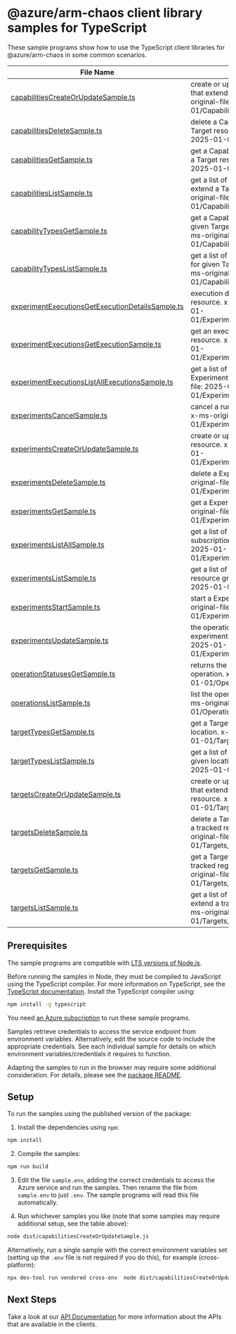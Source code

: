 # @azure/arm-chaos client library samples for TypeScript

These sample programs show how to use the TypeScript client libraries for @azure/arm-chaos in some common scenarios.

| **File Name**                                                                                     | **Description**                                                                                                                         |
| ------------------------------------------------------------------------------------------------- | --------------------------------------------------------------------------------------------------------------------------------------- |
| [capabilitiesCreateOrUpdateSample.ts][capabilitiescreateorupdatesample]                           | create or update a Capability resource that extends a Target resource. x-ms-original-file: 2025-01-01/Capabilities_CreateOrUpdate.json  |
| [capabilitiesDeleteSample.ts][capabilitiesdeletesample]                                           | delete a Capability that extends a Target resource. x-ms-original-file: 2025-01-01/Capabilities_Delete.json                             |
| [capabilitiesGetSample.ts][capabilitiesgetsample]                                                 | get a Capability resource that extends a Target resource. x-ms-original-file: 2025-01-01/Capabilities_Get.json                          |
| [capabilitiesListSample.ts][capabilitieslistsample]                                               | get a list of Capability resources that extend a Target resource. x-ms-original-file: 2025-01-01/Capabilities_List.json                 |
| [capabilityTypesGetSample.ts][capabilitytypesgetsample]                                           | get a Capability Type resource for given Target Type and location. x-ms-original-file: 2025-01-01/CapabilityTypes_Get.json              |
| [capabilityTypesListSample.ts][capabilitytypeslistsample]                                         | get a list of Capability Type resources for given Target Type and location. x-ms-original-file: 2025-01-01/CapabilityTypes_List.json    |
| [experimentExecutionsGetExecutionDetailsSample.ts][experimentexecutionsgetexecutiondetailssample] | execution details of an experiment resource. x-ms-original-file: 2025-01-01/Experiments_ExecutionDetails.json                           |
| [experimentExecutionsGetExecutionSample.ts][experimentexecutionsgetexecutionsample]               | get an execution of an Experiment resource. x-ms-original-file: 2025-01-01/Experiments_GetExecution.json                                |
| [experimentExecutionsListAllExecutionsSample.ts][experimentexecutionslistallexecutionssample]     | get a list of executions of an Experiment resource. x-ms-original-file: 2025-01-01/Experiments_ListAllExecutions.json                   |
| [experimentsCancelSample.ts][experimentscancelsample]                                             | cancel a running Experiment resource. x-ms-original-file: 2025-01-01/Experiments_Cancel.json                                            |
| [experimentsCreateOrUpdateSample.ts][experimentscreateorupdatesample]                             | create or update a Experiment resource. x-ms-original-file: 2025-01-01/Experiments_CreateOrUpdate.json                                  |
| [experimentsDeleteSample.ts][experimentsdeletesample]                                             | delete a Experiment resource. x-ms-original-file: 2025-01-01/Experiments_Delete.json                                                    |
| [experimentsGetSample.ts][experimentsgetsample]                                                   | get a Experiment resource. x-ms-original-file: 2025-01-01/Experiments_Get.json                                                          |
| [experimentsListAllSample.ts][experimentslistallsample]                                           | get a list of Experiment resources in a subscription. x-ms-original-file: 2025-01-01/Experiments_ListAll.json                           |
| [experimentsListSample.ts][experimentslistsample]                                                 | get a list of Experiment resources in a resource group. x-ms-original-file: 2025-01-01/Experiments_List.json                            |
| [experimentsStartSample.ts][experimentsstartsample]                                               | start a Experiment resource. x-ms-original-file: 2025-01-01/Experiments_Start.json                                                      |
| [experimentsUpdateSample.ts][experimentsupdatesample]                                             | the operation to update an experiment. x-ms-original-file: 2025-01-01/Experiments_Update.json                                           |
| [operationStatusesGetSample.ts][operationstatusesgetsample]                                       | returns the current status of an async operation. x-ms-original-file: 2025-01-01/OperationStatuses_Get.json                             |
| [operationsListSample.ts][operationslistsample]                                                   | list the operations for the provider x-ms-original-file: 2025-01-01/Operations_List.json                                                |
| [targetTypesGetSample.ts][targettypesgetsample]                                                   | get a Target Type resources for given location. x-ms-original-file: 2025-01-01/TargetTypes_Get.json                                     |
| [targetTypesListSample.ts][targettypeslistsample]                                                 | get a list of Target Type resources for given location. x-ms-original-file: 2025-01-01/TargetTypes_List.json                            |
| [targetsCreateOrUpdateSample.ts][targetscreateorupdatesample]                                     | create or update a Target resource that extends a tracked regional resource. x-ms-original-file: 2025-01-01/Targets_CreateOrUpdate.json |
| [targetsDeleteSample.ts][targetsdeletesample]                                                     | delete a Target resource that extends a tracked regional resource. x-ms-original-file: 2025-01-01/Targets_Delete.json                   |
| [targetsGetSample.ts][targetsgetsample]                                                           | get a Target resource that extends a tracked regional resource. x-ms-original-file: 2025-01-01/Targets_Get.json                         |
| [targetsListSample.ts][targetslistsample]                                                         | get a list of Target resources that extend a tracked regional resource. x-ms-original-file: 2025-01-01/Targets_List.json                |

## Prerequisites

The sample programs are compatible with [LTS versions of Node.js](https://github.com/nodejs/release#release-schedule).

Before running the samples in Node, they must be compiled to JavaScript using the TypeScript compiler. For more information on TypeScript, see the [TypeScript documentation][typescript]. Install the TypeScript compiler using:

```bash
npm install -g typescript
```

You need [an Azure subscription][freesub] to run these sample programs.

Samples retrieve credentials to access the service endpoint from environment variables. Alternatively, edit the source code to include the appropriate credentials. See each individual sample for details on which environment variables/credentials it requires to function.

Adapting the samples to run in the browser may require some additional consideration. For details, please see the [package README][package].

## Setup

To run the samples using the published version of the package:

1. Install the dependencies using `npm`:

```bash
npm install
```

2. Compile the samples:

```bash
npm run build
```

3. Edit the file `sample.env`, adding the correct credentials to access the Azure service and run the samples. Then rename the file from `sample.env` to just `.env`. The sample programs will read this file automatically.

4. Run whichever samples you like (note that some samples may require additional setup, see the table above):

```bash
node dist/capabilitiesCreateOrUpdateSample.js
```

Alternatively, run a single sample with the correct environment variables set (setting up the `.env` file is not required if you do this), for example (cross-platform):

```bash
npx dev-tool run vendored cross-env  node dist/capabilitiesCreateOrUpdateSample.js
```

## Next Steps

Take a look at our [API Documentation][apiref] for more information about the APIs that are available in the clients.

[capabilitiescreateorupdatesample]: https://github.com/Azure/azure-sdk-for-js/blob/main/sdk/chaos/arm-chaos/samples/v1/typescript/src/capabilitiesCreateOrUpdateSample.ts
[capabilitiesdeletesample]: https://github.com/Azure/azure-sdk-for-js/blob/main/sdk/chaos/arm-chaos/samples/v1/typescript/src/capabilitiesDeleteSample.ts
[capabilitiesgetsample]: https://github.com/Azure/azure-sdk-for-js/blob/main/sdk/chaos/arm-chaos/samples/v1/typescript/src/capabilitiesGetSample.ts
[capabilitieslistsample]: https://github.com/Azure/azure-sdk-for-js/blob/main/sdk/chaos/arm-chaos/samples/v1/typescript/src/capabilitiesListSample.ts
[capabilitytypesgetsample]: https://github.com/Azure/azure-sdk-for-js/blob/main/sdk/chaos/arm-chaos/samples/v1/typescript/src/capabilityTypesGetSample.ts
[capabilitytypeslistsample]: https://github.com/Azure/azure-sdk-for-js/blob/main/sdk/chaos/arm-chaos/samples/v1/typescript/src/capabilityTypesListSample.ts
[experimentexecutionsgetexecutiondetailssample]: https://github.com/Azure/azure-sdk-for-js/blob/main/sdk/chaos/arm-chaos/samples/v1/typescript/src/experimentExecutionsGetExecutionDetailsSample.ts
[experimentexecutionsgetexecutionsample]: https://github.com/Azure/azure-sdk-for-js/blob/main/sdk/chaos/arm-chaos/samples/v1/typescript/src/experimentExecutionsGetExecutionSample.ts
[experimentexecutionslistallexecutionssample]: https://github.com/Azure/azure-sdk-for-js/blob/main/sdk/chaos/arm-chaos/samples/v1/typescript/src/experimentExecutionsListAllExecutionsSample.ts
[experimentscancelsample]: https://github.com/Azure/azure-sdk-for-js/blob/main/sdk/chaos/arm-chaos/samples/v1/typescript/src/experimentsCancelSample.ts
[experimentscreateorupdatesample]: https://github.com/Azure/azure-sdk-for-js/blob/main/sdk/chaos/arm-chaos/samples/v1/typescript/src/experimentsCreateOrUpdateSample.ts
[experimentsdeletesample]: https://github.com/Azure/azure-sdk-for-js/blob/main/sdk/chaos/arm-chaos/samples/v1/typescript/src/experimentsDeleteSample.ts
[experimentsgetsample]: https://github.com/Azure/azure-sdk-for-js/blob/main/sdk/chaos/arm-chaos/samples/v1/typescript/src/experimentsGetSample.ts
[experimentslistallsample]: https://github.com/Azure/azure-sdk-for-js/blob/main/sdk/chaos/arm-chaos/samples/v1/typescript/src/experimentsListAllSample.ts
[experimentslistsample]: https://github.com/Azure/azure-sdk-for-js/blob/main/sdk/chaos/arm-chaos/samples/v1/typescript/src/experimentsListSample.ts
[experimentsstartsample]: https://github.com/Azure/azure-sdk-for-js/blob/main/sdk/chaos/arm-chaos/samples/v1/typescript/src/experimentsStartSample.ts
[experimentsupdatesample]: https://github.com/Azure/azure-sdk-for-js/blob/main/sdk/chaos/arm-chaos/samples/v1/typescript/src/experimentsUpdateSample.ts
[operationstatusesgetsample]: https://github.com/Azure/azure-sdk-for-js/blob/main/sdk/chaos/arm-chaos/samples/v1/typescript/src/operationStatusesGetSample.ts
[operationslistsample]: https://github.com/Azure/azure-sdk-for-js/blob/main/sdk/chaos/arm-chaos/samples/v1/typescript/src/operationsListSample.ts
[targettypesgetsample]: https://github.com/Azure/azure-sdk-for-js/blob/main/sdk/chaos/arm-chaos/samples/v1/typescript/src/targetTypesGetSample.ts
[targettypeslistsample]: https://github.com/Azure/azure-sdk-for-js/blob/main/sdk/chaos/arm-chaos/samples/v1/typescript/src/targetTypesListSample.ts
[targetscreateorupdatesample]: https://github.com/Azure/azure-sdk-for-js/blob/main/sdk/chaos/arm-chaos/samples/v1/typescript/src/targetsCreateOrUpdateSample.ts
[targetsdeletesample]: https://github.com/Azure/azure-sdk-for-js/blob/main/sdk/chaos/arm-chaos/samples/v1/typescript/src/targetsDeleteSample.ts
[targetsgetsample]: https://github.com/Azure/azure-sdk-for-js/blob/main/sdk/chaos/arm-chaos/samples/v1/typescript/src/targetsGetSample.ts
[targetslistsample]: https://github.com/Azure/azure-sdk-for-js/blob/main/sdk/chaos/arm-chaos/samples/v1/typescript/src/targetsListSample.ts
[apiref]: https://learn.microsoft.com/javascript/api/@azure/arm-chaos?view=azure-node-preview
[freesub]: https://azure.microsoft.com/free/
[package]: https://github.com/Azure/azure-sdk-for-js/tree/main/sdk/chaos/arm-chaos/README.md
[typescript]: https://www.typescriptlang.org/docs/home.html
